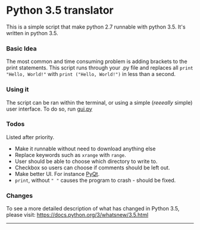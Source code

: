 # Python 3.5 translator
This is a simple script that make python 2.7 runnable with python 3.5.
It's written in python 3.5.


### Basic Idea
The most common and time consuming problem is adding brackets to the print statements. 
This script runs through your .py file and replaces all ```print "Hello, World!"``` with ```print ("Hello, World!")``` in less than a second. 

### Using it
The script can be ran within the terminal, or using a simple (*reeeally* simple) user interface.
To do so, run [gui.py](gui.py)


### Todos

Listed after priority.

* Make it runnable without need to download anything else
* Replace keywords such as ```xrange``` with ```range```.
* User should be able to choose which directory to write to.
* Checkbox so users can choose if comments should be left out. 
* Make better UI. For instance [PyQt](https://en.wikipedia.org/wiki/PyQt). 
* ```print```, without ```" "``` causes the program to crash - should be fixed. 

### Changes
To see a more detailed description of what has changed in Python 3.5, please visit:
https://docs.python.org/3/whatsnew/3.5.html

----------------------